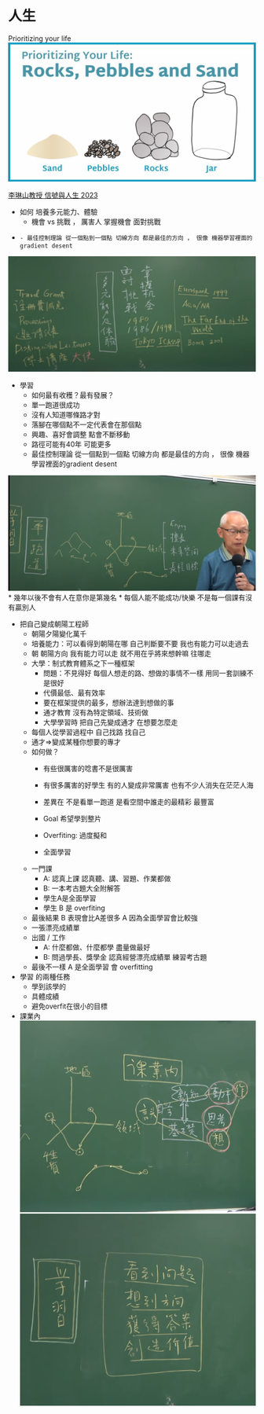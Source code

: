 # 人生

Prioritizing your life
![alt text](assets/image.png)


[李琳山教授 信號與人生 2023](https://youtu.be/MxoQV4M0jY8)
- 如何 培養多元能力、體驗
    - 機會 vs 挑戰 ， 厲害人 掌握機會 面對挑戰 
-     - 最佳控制理論 從一個點到一個點 切線方向 都是最佳的方向 ， 很像 機器學習裡面的gradient desent
![alt text](<assets/Pasted Graphic 21.png>)
- 學習
    - 如何最有收穫？最有發展？
    - 單一跑道很成功
    - 沒有人知道哪條路才對
    - 落腳在哪個點不一定代表會在那個點
    - 興趣、喜好會調整  點會不斷移動
    - 路徑可能有40年 可能更多
    - 最佳控制理論 從一個點到一個點 切線方向 都是最佳的方向 ， 很像 機器學習裡面的gradient desent

![alt text](<assets/Pasted Graphic 27.png>)
    * 幾年以後不會有人在意你是第幾名
    * 每個人能不能成功/快樂 不是每一個課有沒有贏別人
* 把自己變成朝陽工程師
    * 朝陽夕陽變化萬千
    * 培養能力：可以看得到朝陽在哪 自己判斷要不要 我也有能力可以走過去
    * 朝 朝陽方向 我有能力可以走 就不用在乎將來想幹嘛 往哪走
    * 大學：制式教育體系之下一種框架 
        * 問題：不見得好 每個人想走的路、想做的事情不一樣 用同一套訓練不是很好
        * 代價最低、最有效率
        * 要在框架提供的最多，想辦法達到想做的事
        * 通才教育 沒有為特定領域、技術做
        * 大學學習時 把自己先變成通才 在想要怎麼走
    * 每個人從學習過程中 自己找路 找自己
    * 通才=>變成某種你想要的專才
    * 如何做？
        * 有些很厲害的唸書不是很厲害 
        * 有很多厲害的好學生 有的人變成非常厲害 也有不少人消失在茫茫人海
        * 差異在 不是看單一跑道 是看空間中誰走的最精彩 最豐富

        * Goal 希望學到整片
        * Overfiting: 過度擬和
        * 全面學習
    * 一門課
        * A: 認真上課 認真聽、講、習題、作業都做
        * B: 一本考古題大全附解答
        * 學生A是全面學習
        * 學生 B 是 overfiting
    * 最後結果 B 表現會比A差很多 A 因為全面學習會比較強
    * 一張漂亮成績單
    * 出國 / 工作
        * A: 什麼都做、什麼都學 盡量做最好
        * B: 問過學長、獎學金 認真經營漂亮成績單 練習考古題
    * 最後不一樣 A 是全面學習 會 overfitting
* 學習 的兩種任務
    * 學到該學的 
    * 具體成績
    * 避免overfit在很小的目標
* 課業內
![alt text](<assets/Pasted Graphic 36.png>)
![alt text](<assets/Pasted Graphic 37.png>)